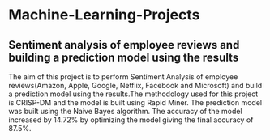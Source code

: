 # Machine-Learning-Projects

## Sentiment analysis of employee reviews and building a prediction model using the results
The aim of this project is to perform Sentiment Analysis of employee reviews(Amazon, Apple, Google, Netflix, Facebook and Microsoft) and build a prediction model using the results.The methodology used for this project is CRISP-DM and the model is built using Rapid Miner. The prediction model was built using the Naive Bayes algorithm.
The accuracy of the model increased by 14.72% by optimizing the model giving the final accuracy of 87.5%.


